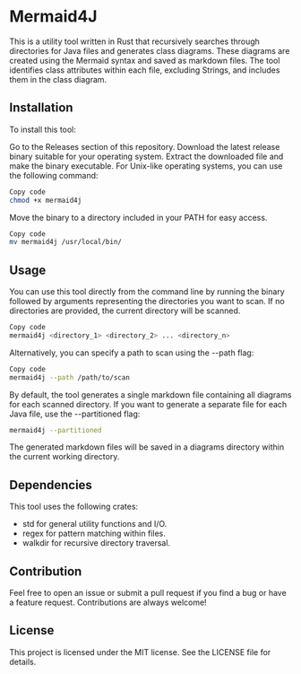 # Mermaid4J

This is a utility tool written in Rust that recursively searches through directories for Java files and generates class diagrams. These diagrams are created
using the Mermaid syntax and saved as markdown files. The tool identifies class attributes within each file, excluding Strings, and includes them in the class
diagram.

## Installation

To install this tool:

Go to the Releases section of this repository.
Download the latest release binary suitable for your operating system.
Extract the downloaded file and make the binary executable.
For Unix-like operating systems, you can use the following command:

```bash
Copy code
chmod +x mermaid4j
```

Move the binary to a directory included in your PATH for easy access.

```bash
Copy code
mv mermaid4j /usr/local/bin/
```

## Usage

You can use this tool directly from the command line by running the binary followed by arguments representing the directories you want to scan. If no
directories are provided, the current directory will be scanned.

```bash
Copy code
mermaid4j <directory_1> <directory_2> ... <directory_n>
```

Alternatively, you can specify a path to scan using the --path flag:

```bash
Copy code
mermaid4j --path /path/to/scan
```

By default, the tool generates a single markdown file containing all diagrams for each scanned directory. If you want to generate a separate file for each Java
file, use the --partitioned flag:

```bash
mermaid4j --partitioned
```

The generated markdown files will be saved in a diagrams directory within the current working directory.

## Dependencies

This tool uses the following crates:

- std for general utility functions and I/O.
- regex for pattern matching within files.
- walkdir for recursive directory traversal.

## Contribution

Feel free to open an issue or submit a pull request if you find a bug or have a feature request. Contributions are always welcome!

## License

This project is licensed under the MIT license. See the LICENSE file for details.